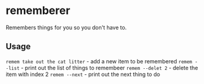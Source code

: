 # rememberer

Remembers things for you so you don't have to.

## Usage

`remem take out the cat litter` - add a new item to be remembered 
`remem --list` - print out the list of things to remembeer
`remem --delet 2` - delete the item with index 2
`remem --next` - print out the next thing to do

